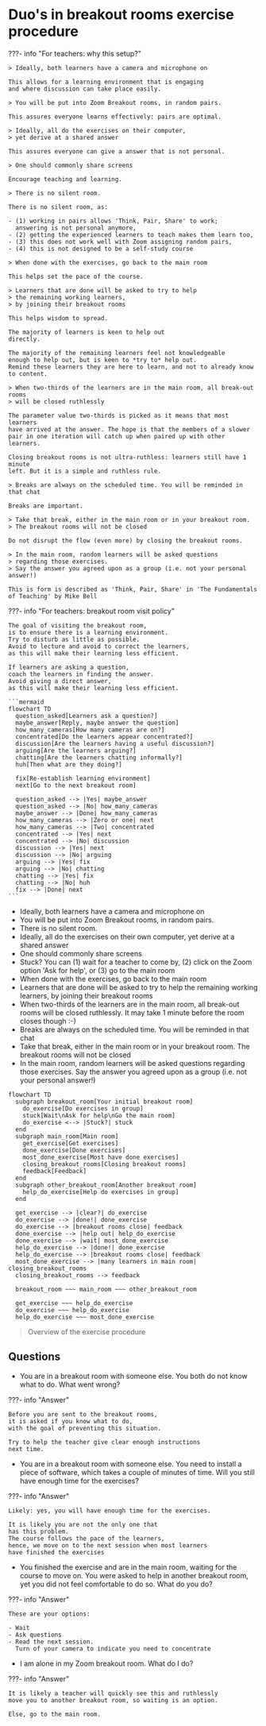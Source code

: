 # Duo's in breakout rooms exercise procedure

???- info "For teachers: why this setup?"

    > Ideally, both learners have a camera and microphone on

    This allows for a learning environment that is engaging
    and where discussion can take place easily.

    > You will be put into Zoom Breakout rooms, in random pairs.

    This assures everyone learns effectively: pairs are optimal.

    > Ideally, all do the exercises on their computer,
    > yet derive at a shared answer

    This assures everyone can give a answer that is not personal.

    > One should commonly share screens

    Encourage teaching and learning.

    > There is no silent room.

    There is no silent room, as:

    - (1) working in pairs allows 'Think, Pair, Share' to work;
      answering is not personal anymore,
    - (2) getting the experienced learners to teach makes them learn too,
    - (3) this does not work well with Zoom assigning random pairs,
    - (4) this is not designed to be a self-study course

    > When done with the exercises, go back to the main room

    This helps set the pace of the course.

    > Learners that are done will be asked to try to help
    > the remaining working learners,
    > by joining their breakout rooms

    This helps wisdom to spread.

    The majority of learners is keen to help out
    directly.

    The majority of the remaining learners feel not knowledgeable
    enough to help out, but is keen to *try to* help out.
    Remind these learners they are here to learn, and not to already know
    to content.

    > When two-thirds of the learners are in the main room, all break-out rooms
    > will be closed ruthlessly

    The parameter value two-thirds is picked as it means that most learners
    have arrived at the answer. The hope is that the members of a slower
    pair in one iteration will catch up when paired up with other learners.

    Closing breakout rooms is not ultra-ruthless: learners still have 1 minute
    left. But it is a simple and ruthless rule.

    > Breaks are always on the scheduled time. You will be reminded in that chat

    Breaks are important.

    > Take that break, either in the main room or in your breakout room.
    > The breakout rooms will not be closed

    Do not disrupt the flow (even more) by closing the breakout rooms.

    > In the main room, random learners will be asked questions
    > regarding those exercises.
    > Say the answer you agreed upon as a group (i.e. not your personal answer!)

    This is form is described as 'Think, Pair, Share' in 'The Fundamentals
    of Teaching' by Mike Bell

???- info "For teachers: breakout room visit policy"

    The goal of visiting the breakout room,
    is to ensure there is a learning environment.
    Try to disturb as little as possible.
    Avoid to lecture and avoid to correct the learners,
    as this will make their learning less efficient.

    If learners are asking a question,
    coach the learners in finding the answer.
    Avoid giving a direct answer,
    as this will make their learning less efficient.

    ```mermaid
    flowchart TD
      question_asked[Learners ask a question?]
      maybe_answer[Reply, maybe answer the question]
      how_many_cameras[How many cameras are on?]
      concentrated[Do the learners appear concentrated?]
      discussion[Are the learners having a useful discussion?]
      arguing[Are the learners arguing?]
      chatting[Are the learners chatting informally?]
      huh[Then what are they doing?]

      fix[Re-establish learning environment]
      next[Go to the next breakout room]

      question_asked --> |Yes| maybe_answer
      question_asked --> |No| how_many_cameras
      maybe_answer --> |Done| how_many_cameras
      how_many_cameras --> |Zero or one| next
      how_many_cameras --> |Two| concentrated
      concentrated --> |Yes| next
      concentrated --> |No| discussion
      discussion --> |Yes| next
      discussion --> |No| arguing
      arguing --> |Yes| fix
      arguing --> |No| chatting
      chatting --> |Yes| fix
      chatting --> |No| huh
      fix --> |Done| next
    ```

- Ideally, both learners have a camera and microphone on
- You will be put into Zoom Breakout rooms, in random pairs.
- There is no silent room.
- Ideally, all do the exercises on their own computer,
  yet derive at a shared answer
- One should commonly share screens
- Stuck? You can (1) wait for a teacher to come by,
  (2) click on the Zoom option 'Ask for help', or
  (3) go to the main room
- When done with the exercises, go back to the main room
- Learners that are done will be asked to try to help
  the remaining working learners,
  by joining their breakout rooms
- When two-thirds of the learners are in the main room, all break-out rooms
  will be closed ruthlessly.
  It may take 1 minute before the room closes though :-)
- Breaks are always on the scheduled time. You will be reminded in that chat
- Take that break, either in the main room or in your breakout room.
  The breakout rooms will not be closed
- In the main room, random learners will be asked questions
  regarding those exercises.
  Say the answer you agreed upon as a group (i.e. not your personal answer!)

```mermaid
flowchart TD
  subgraph breakout_room[Your initial breakout room]
    do_exercise[Do exercises in group]
    stuck[Wait\nAsk for help\nGo the main room]
    do_exercise <--> |Stuck?| stuck
  end
  subgraph main_room[Main room]
    get_exercise[Get exercises]
    done_exercise[Done exercises]
    most_done_exercise[Most have done exercises]
    closing_breakout_rooms[Closing breakout rooms]
    feedback[Feedback]
  end
  subgraph other_breakout_room[Another breakout room]
    help_do_exercise[Help do exercises in group]
  end

  get_exercise --> |clear?| do_exercise
  do_exercise --> |done!| done_exercise
  do_exercise --> |breakout rooms close| feedback
  done_exercise --> |help out| help_do_exercise
  done_exercise --> |wait| most_done_exercise
  help_do_exercise --> |done!| done_exercise
  help_do_exercise --> |breakout rooms close| feedback
  most_done_exercise --> |many learners in main room| closing_breakout_rooms
  closing_breakout_rooms --> feedback

  breakout_room ~~~ main_room ~~~ other_breakout_room

  get_exercise ~~~ help_do_exercise
  do_exercise ~~~ help_do_exercise
  help_do_exercise ~~~ most_done_exercise
```

> Overview of the exercise procedure

## Questions

- You are in a breakout room with someone else.
  You both do not know what to do.
  What went wrong?

???- info "Answer"

    Before you are sent to the breakout rooms,
    it is asked if you know what to do,
    with the goal of preventing this situation.

    Try to help the teacher give clear enough instructions
    next time.

- You are in a breakout room with someone else.
  You need to install a piece of software,
  which takes a couple of minutes of time.
  Will you still have enough time for the exercises?

???- info "Answer"

    Likely: yes, you will have enough time for the exercises.

    It is likely you are not the only one that
    has this problem.
    The course follows the pace of the learners,
    hence, we move on to the next session when most learners
    have finished the exercises

- You finished the exercise and are in the main room,
  waiting for the course to move on.
  You were asked to help in another breakout room,
  yet you did not feel comfortable to do so.
  What do you do?

???- info "Answer"

    These are your options:

    - Wait
    - Ask questions
    - Read the next session.
      Turn of your camera to indicate you need to concentrate

- I am alone in my Zoom breakout room. What do I do?

???- info "Answer"

    It is likely a teacher will quickly see this and ruthlessly
    move you to another breakout room, so waiting is an option.

    Else, go to the main room.
